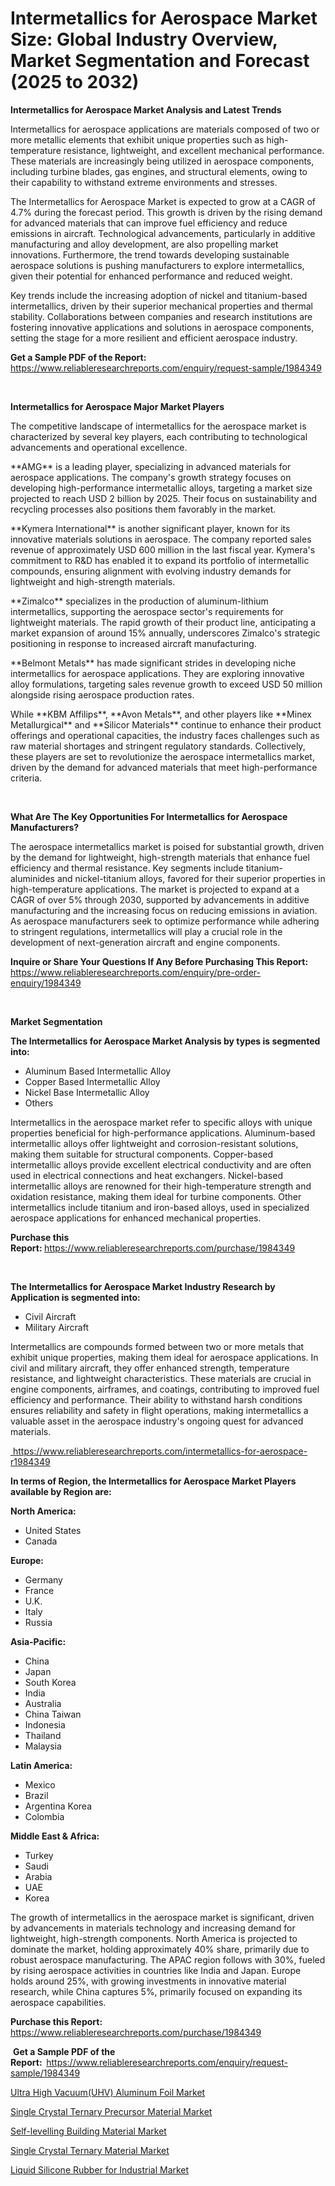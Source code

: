 <p><h1>Intermetallics for Aerospace Market Size: Global Industry Overview, Market Segmentation and Forecast (2025 to 2032)</h1></p><p><strong>Intermetallics for Aerospace Market Analysis and Latest Trends</strong></p>
<p><p>Intermetallics for aerospace applications are materials composed of two or more metallic elements that exhibit unique properties such as high-temperature resistance, lightweight, and excellent mechanical performance. These materials are increasingly being utilized in aerospace components, including turbine blades, gas engines, and structural elements, owing to their capability to withstand extreme environments and stresses.</p><p>The Intermetallics for Aerospace Market is expected to grow at a CAGR of 4.7% during the forecast period. This growth is driven by the rising demand for advanced materials that can improve fuel efficiency and reduce emissions in aircraft. Technological advancements, particularly in additive manufacturing and alloy development, are also propelling market innovations. Furthermore, the trend towards developing sustainable aerospace solutions is pushing manufacturers to explore intermetallics, given their potential for enhanced performance and reduced weight.</p><p>Key trends include the increasing adoption of nickel and titanium-based intermetallics, driven by their superior mechanical properties and thermal stability. Collaborations between companies and research institutions are fostering innovative applications and solutions in aerospace components, setting the stage for a more resilient and efficient aerospace industry.</p></p>
<p><strong>Get a Sample PDF of the Report:&nbsp;</strong> <a href="https://www.reliableresearchreports.com/enquiry/request-sample/1984349?utm_campaign=123&utm_medium=2&utm_source=Github&utm_content=ia&utm_term=05022025&utm_id=intermetallics-for-aerospace">https://www.reliableresearchreports.com/enquiry/request-sample/1984349</a></p>
<p>&nbsp;</p>
<p><strong>Intermetallics for Aerospace Major Market Players</strong></p>
<p><p>The competitive landscape of intermetallics for the aerospace market is characterized by several key players, each contributing to technological advancements and operational excellence.</p><p>**AMG** is a leading player, specializing in advanced materials for aerospace applications. The company's growth strategy focuses on developing high-performance intermetallic alloys, targeting a market size projected to reach USD 2 billion by 2025. Their focus on sustainability and recycling processes also positions them favorably in the market.</p><p>**Kymera International** is another significant player, known for its innovative materials solutions in aerospace. The company reported sales revenue of approximately USD 600 million in the last fiscal year. Kymera's commitment to R&D has enabled it to expand its portfolio of intermetallic compounds, ensuring alignment with evolving industry demands for lightweight and high-strength materials.</p><p>**Zimalco** specializes in the production of aluminum-lithium intermetallics, supporting the aerospace sector's requirements for lightweight materials. The rapid growth of their product line, anticipating a market expansion of around 15% annually, underscores Zimalco's strategic positioning in response to increased aircraft manufacturing.</p><p>**Belmont Metals** has made significant strides in developing niche intermetallics for aerospace applications. They are exploring innovative alloy formulations, targeting sales revenue growth to exceed USD 50 million alongside rising aerospace production rates.</p><p>While **KBM Affilips**, **Avon Metals**, and other players like **Minex Metallurgical** and **Silicor Materials** continue to enhance their product offerings and operational capacities, the industry faces challenges such as raw material shortages and stringent regulatory standards. Collectively, these players are set to revolutionize the aerospace intermetallics market, driven by the demand for advanced materials that meet high-performance criteria.</p></p>
<p>&nbsp;</p>
<p><strong>What Are The Key Opportunities For Intermetallics for Aerospace Manufacturers?</strong></p>
<p><p>The aerospace intermetallics market is poised for substantial growth, driven by the demand for lightweight, high-strength materials that enhance fuel efficiency and thermal resistance. Key segments include titanium-aluminides and nickel-titanium alloys, favored for their superior properties in high-temperature applications. The market is projected to expand at a CAGR of over 5% through 2030, supported by advancements in additive manufacturing and the increasing focus on reducing emissions in aviation. As aerospace manufacturers seek to optimize performance while adhering to stringent regulations, intermetallics will play a crucial role in the development of next-generation aircraft and engine components.</p></p>
<p><strong>Inquire or Share Your Questions If Any Before Purchasing This Report:</strong> <a href="https://www.reliableresearchreports.com/enquiry/pre-order-enquiry/1984349?utm_campaign=123&utm_medium=2&utm_source=Github&utm_content=ia&utm_term=05022025&utm_id=intermetallics-for-aerospace">https://www.reliableresearchreports.com/enquiry/pre-order-enquiry/1984349</a></p>
<p>&nbsp;</p>
<p><strong>Market Segmentation</strong></p>
<p><strong>The Intermetallics for Aerospace Market Analysis by types is segmented into:</strong></p>
<p><ul><li>Aluminum Based Intermetallic Alloy</li><li>Copper Based Intermetallic Alloy</li><li>Nickel Base Intermetallic Alloy</li><li>Others</li></ul></p>
<p><p>Intermetallics in the aerospace market refer to specific alloys with unique properties beneficial for high-performance applications. Aluminum-based intermetallic alloys offer lightweight and corrosion-resistant solutions, making them suitable for structural components. Copper-based intermetallic alloys provide excellent electrical conductivity and are often used in electrical connections and heat exchangers. Nickel-based intermetallic alloys are renowned for their high-temperature strength and oxidation resistance, making them ideal for turbine components. Other intermetallics include titanium and iron-based alloys, used in specialized aerospace applications for enhanced mechanical properties.</p></p>
<p><strong>Purchase this Report:&nbsp;</strong><a href="https://www.reliableresearchreports.com/purchase/1984349?utm_campaign=123&utm_medium=2&utm_source=Github&utm_content=ia&utm_term=05022025&utm_id=intermetallics-for-aerospace">https://www.reliableresearchreports.com/purchase/1984349</a></p>
<p>&nbsp;</p>
<p><strong>The Intermetallics for Aerospace Market Industry Research by Application is segmented into:</strong></p>
<p><ul><li>Civil Aircraft</li><li>Military Aircraft</li></ul></p>
<p><p>Intermetallics are compounds formed between two or more metals that exhibit unique properties, making them ideal for aerospace applications. In civil and military aircraft, they offer enhanced strength, temperature resistance, and lightweight characteristics. These materials are crucial in engine components, airframes, and coatings, contributing to improved fuel efficiency and performance. Their ability to withstand harsh conditions ensures reliability and safety in flight operations, making intermetallics a valuable asset in the aerospace industry's ongoing quest for advanced materials.</p></p>
<p><a href="https://www.reliableresearchreports.com/intermetallics-for-aerospace-r1984349?utm_campaign=123&utm_medium=2&utm_source=Github&utm_content=ia&utm_term=05022025&utm_id=intermetallics-for-aerospace">&nbsp;https://www.reliableresearchreports.com/intermetallics-for-aerospace-r1984349</a></p>
<p><strong>In terms of Region, the Intermetallics for Aerospace Market Players available by Region are:</strong></p>
<p>
    <p> <strong> North America: </strong>
        <ul>
            <li>United States</li>
            <li>Canada</li>
        </ul>
        </p> 
    <p> <strong> Europe: </strong>
        <ul>
            <li>Germany</li>
            <li>France</li>
            <li>U.K.</li>
            <li>Italy</li>
            <li>Russia</li>
        </ul>
        </p> 
    <p> <strong> Asia-Pacific: </strong>
        <ul>
            <li>China</li>
            <li>Japan</li>
            <li>South Korea</li>
            <li>India</li>
            <li>Australia</li>
            <li>China Taiwan</li>
            <li>Indonesia</li>
            <li>Thailand</li>
            <li>Malaysia</li>
        </ul>
        </p> 
    <p> <strong> Latin America: </strong>
        <ul>
            <li>Mexico</li>
            <li>Brazil</li>
            <li>Argentina Korea</li>
            <li>Colombia</li>
        </ul>
        </p> 
    <p> <strong> Middle East & Africa: </strong>
        <ul>
            <li>Turkey</li>
            <li>Saudi</li>
            <li>Arabia</li>
            <li>UAE</li>
            <li>Korea</li>
        </ul>
    </p>
    </p>
<p><p>The growth of intermetallics in the aerospace market is significant, driven by advancements in materials technology and increasing demand for lightweight, high-strength components. North America is projected to dominate the market, holding approximately 40% share, primarily due to robust aerospace manufacturing. The APAC region follows with 30%, fueled by rising aerospace activities in countries like India and Japan. Europe holds around 25%, with growing investments in innovative material research, while China captures 5%, primarily focused on expanding its aerospace capabilities.</p></p>
<p><strong>Purchase this Report: </strong><a href="https://www.reliableresearchreports.com/purchase/1984349?utm_campaign=123&utm_medium=2&utm_source=Github&utm_content=ia&utm_term=05022025&utm_id=intermetallics-for-aerospace">https://www.reliableresearchreports.com/purchase/1984349</a></p>
<p>&nbsp;<strong>Get a Sample PDF of the Report:&nbsp;&nbsp;</strong><a href="https://www.reliableresearchreports.com/enquiry/request-sample/1984349?utm_campaign=123&utm_medium=2&utm_source=Github&utm_content=ia&utm_term=05022025&utm_id=intermetallics-for-aerospace">https://www.reliableresearchreports.com/enquiry/request-sample/1984349</a></p>
<p><strong></strong></p>
<p><p><a href="https://github.com/akaalahk/Market-Research-Report-List-1/blob/main/ultra-high-vacuumuhv-aluminum-foil-market.md?utm_campaign=123&utm_medium=2&utm_source=Github&utm_content=ia&utm_term=05022025&utm_id=intermetallics-for-aerospace">Ultra High Vacuum(UHV) Aluminum Foil Market</a></p><p><a href="https://github.com/biomochaben4/Market-Research-Report-List-1/blob/main/single-crystal-ternary-precursor-material-market.md?utm_campaign=123&utm_medium=2&utm_source=Github&utm_content=ia&utm_term=05022025&utm_id=intermetallics-for-aerospace">Single Crystal Ternary Precursor Material Market</a></p><p><a href="https://github.com/birnbaumbulah0/Market-Research-Report-List-1/blob/main/self-levelling-building-material-market.md?utm_campaign=123&utm_medium=2&utm_source=Github&utm_content=ia&utm_term=05022025&utm_id=intermetallics-for-aerospace">Self-levelling Building Material Market</a></p><p><a href="https://github.com/hartsockdonnette82/Market-Research-Report-List-1/blob/main/single-crystal-ternary-material-market.md?utm_campaign=123&utm_medium=2&utm_source=Github&utm_content=ia&utm_term=05022025&utm_id=intermetallics-for-aerospace">Single Crystal Ternary Material Market</a></p><p><a href="https://github.com/agdonthisa/Market-Research-Report-List-1/blob/main/liquid-silicone-rubber-for-industrial-market.md?utm_campaign=123&utm_medium=2&utm_source=Github&utm_content=ia&utm_term=05022025&utm_id=intermetallics-for-aerospace">Liquid Silicone Rubber for Industrial Market</a></p></p>